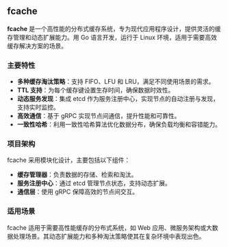 ## fcache

**fcache** 是一个高性能的分布式缓存系统，专为现代应用程序设计，提供灵活的缓存管理和动态扩展能力。用 Go 语言开发，运行于 Linux 环境，适用于需要高效缓存解决方案的场景。

### 主要特性

* **多种缓存淘汰策略**：支持 FIFO、LFU 和 LRU，满足不同使用场景的需求。
* **TTL 支持**：为每个缓存键设置生存时间，确保数据时效性。
* **动态服务发现**：集成 etcd 作为服务注册中心，实现节点的自动注册与发现，支持实时监控。
* **高效通信**：基于 gRPC 实现节点间通信，提升性能和可靠性。
* **一致性哈希**：利用一致性哈希算法优化数据分布，确保负载均衡和容错能力。

### 项目架构

fcache 采用模块化设计，主要包括以下组件：

* **缓存管理器**：负责数据的存储、检索和淘汰。
* **服务注册中心**：通过 etcd 管理节点状态，支持动态扩展。
* **通信层**：使用 gRPC 保障高效的节点间交互。


### 适用场景

fcache 适用于需要高性能缓存的分布式系统，如 Web 应用、微服务架构或大数据处理场景。其动态扩展能力和多种淘汰策略使其在复杂环境中表现出色。
